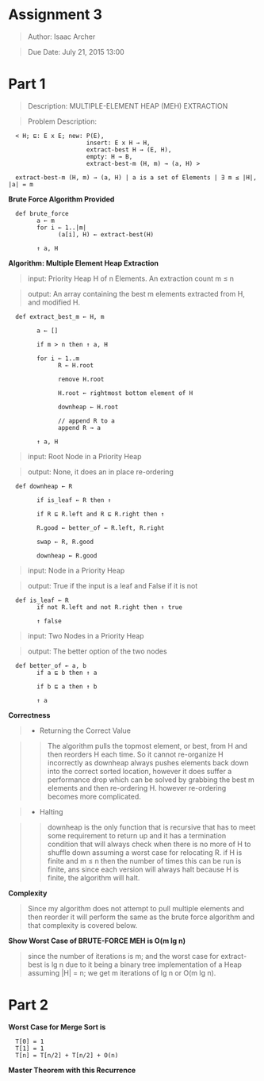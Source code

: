 # **Assignment 3**

> Author: Isaac Archer

> Due Date: July 21, 2015 13:00

# **Part 1**

> Description: MULTIPLE-ELEMENT HEAP (MEH) EXTRACTION

> Problem Description:

      < H; ⊑: E x E; new: P(E),
                          insert: E x H → H,
                          extract-best H → (E, H),
                          empty: H → B,
                          extract-best-m (H, m) → (a, H) >

      extract-best-m (H, m) → (a, H) | a is a set of Elements | ∃ m ≤ |H|, |a| = m

**Brute Force Algorithm Provided**

      def brute_force
            a ← m
            for i ← 1..|m|
                  (a[i], H) ← extract-best(H)

            ↑ a, H

**Algorithm: Multiple Element Heap Extraction**

> input: Priority Heap H of n Elements. An extraction count m ≤ n

> output: An array containing the best m elements extracted from H, and modified H.

      def extract_best_m ← H, m

            a ← []

            if m > n then ↑ a, H

            for i ← 1..m
                  R ← H.root

                  remove H.root

                  H.root ← rightmost bottom element of H

                  downheap ← H.root

                  // append R to a
                  append R → a

            ↑ a, H

> input: Root Node in a Priority Heap

> output: None, it does an in place re-ordering

      def downheap ← R

            if is_leaf ← R then ↑

            if R ⊑ R.left and R ⊑ R.right then ↑

            R.good ← better_of ← R.left, R.right

            swap ← R, R.good

            downheap ← R.good

> input: Node in a Priority Heap

> output: True if the input is a leaf and False if it is not

      def is_leaf ← R
            if not R.left and not R.right then ↑ true

            ↑ false

> input: Two Nodes in a Priority Heap

> output: The better option of the two nodes

      def better_of ← a, b
            if a ⊑ b then ↑ a

            if b ⊑ a then ↑ b

            ↑ a

**Correctness**

>- Returning the Correct Value

>> The algorithm pulls the topmost element, or best, from H and then reorders H each time. So it cannot re-organize H incorrectly as downheap always pushes elements back down into the correct sorted location, however it does suffer a performance drop which can be solved by grabbing the best m elements and then re-ordering H. however re-ordering becomes more complicated.

>- Halting

>> downheap is the only function that is recursive that has to meet some requirement to return up and it has a termination condition that will always check when there is no more of H to shuffle down assuming a worst case for relocating R. if H is finite and m ≤ n then the number of times this can be run is finite, ans since each version will always halt because H is finite, the algorithm will halt.

**Complexity**

> Since my algorithm does not attempt to pull multiple elements and then reorder it will perform the same as the brute force algorithm and that complexity is covered below.

**Show Worst Case of BRUTE-FORCE MEH is O(m lg n)**

> since the number of iterations is m; and the worst case for extract-best is lg n due to it being a binary tree implementation of a Heap assuming |H| = n; we get m iterations of lg n or O(m lg n).

# **Part 2**

**Worst Case for Merge Sort is**

      T[0] = 1
      T[1] = 1
      T[n] = T[n/2] + T[n/2] + O(n)

**Master Theorem with this Recurrence**
